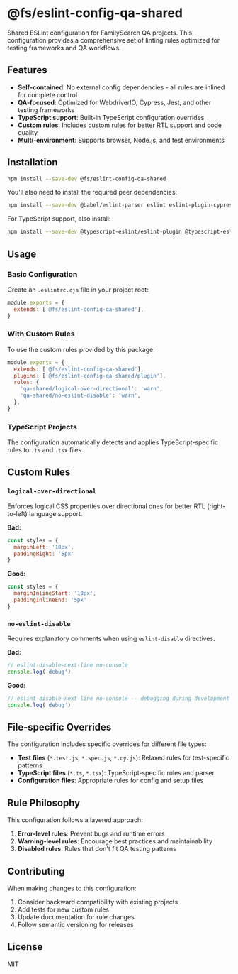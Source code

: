 # @fs/eslint-config-qa-shared

Shared ESLint configuration for FamilySearch QA projects. This configuration provides a comprehensive set of linting rules optimized for testing frameworks and QA workflows.

## Features

- **Self-contained**: No external config dependencies - all rules are inlined for complete control
- **QA-focused**: Optimized for WebdriverIO, Cypress, Jest, and other testing frameworks
- **TypeScript support**: Built-in TypeScript configuration overrides
- **Custom rules**: Includes custom rules for better RTL support and code quality
- **Multi-environment**: Supports browser, Node.js, and test environments

## Installation

```bash
npm install --save-dev @fs/eslint-config-qa-shared

```

You'll also need to install the required peer dependencies:

```bash
npm install --save-dev @babel/eslint-parser eslint eslint-plugin-cypress eslint-plugin-import eslint-plugin-jest eslint-plugin-jest-dom eslint-plugin-jsdoc eslint-plugin-mocha eslint-plugin-prettier eslint-plugin-promise eslint-plugin-sonarjs eslint-plugin-test-selectors eslint-plugin-testing-library

```

For TypeScript support, also install:

```bash
npm install --save-dev @typescript-eslint/eslint-plugin @typescript-eslint/parser

```

## Usage

### Basic Configuration

Create an `.eslintrc.cjs` file in your project root:

```javascript
module.exports = {
  extends: ['@fs/eslint-config-qa-shared'],
}

```

### With Custom Rules

To use the custom rules provided by this package:

```javascript
module.exports = {
  extends: ['@fs/eslint-config-qa-shared'],
  plugins: ['@fs/eslint-config-qa-shared/plugin'],
  rules: {
    'qa-shared/logical-over-directional': 'warn',
    'qa-shared/no-eslint-disable': 'warn',
  },
}

```

### TypeScript Projects

The configuration automatically detects and applies TypeScript-specific rules to `.ts` and `.tsx` files.

## Custom Rules

### `logical-over-directional`

Enforces logical CSS properties over directional ones for better RTL (right-to-left) language support.

**Bad:**

```javascript
const styles = {
  marginLeft: '10px',
  paddingRight: '5px'
}

```

**Good:**

```javascript
const styles = {
  marginInlineStart: '10px',
  paddingInlineEnd: '5px'
}

```

### `no-eslint-disable`

Requires explanatory comments when using `eslint-disable` directives.

**Bad:**

```javascript
// eslint-disable-next-line no-console
console.log('debug')

```

**Good:**

```javascript
// eslint-disable-next-line no-console -- debugging during development
console.log('debug')

```

## File-specific Overrides

The configuration includes specific overrides for different file types:

- **Test files** (`*.test.js`, `*.spec.js`, `*.cy.js`): Relaxed rules for test-specific patterns
- **TypeScript files** (`*.ts`, `*.tsx`): TypeScript-specific rules and parser
- **Configuration files**: Appropriate rules for config and setup files

## Rule Philosophy

This configuration follows a layered approach:

1. **Error-level rules**: Prevent bugs and runtime errors
2. **Warning-level rules**: Encourage best practices and maintainability
3. **Disabled rules**: Rules that don't fit QA testing patterns

## Contributing

When making changes to this configuration:

1. Consider backward compatibility with existing projects
2. Add tests for new custom rules
3. Update documentation for rule changes
4. Follow semantic versioning for releases

## License

MIT
